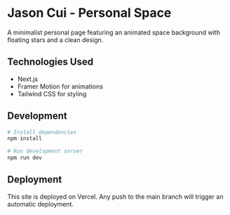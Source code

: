 # Jason Cui - Personal Space

A minimalist personal page featuring an animated space background with floating stars and a clean design.

## Technologies Used

- Next.js
- Framer Motion for animations
- Tailwind CSS for styling

## Development

```bash
# Install dependencies
npm install

# Run development server
npm run dev
```

## Deployment

This site is deployed on Vercel. Any push to the main branch will trigger an automatic deployment.